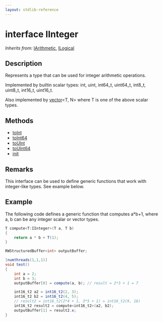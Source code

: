 ```yaml
---
layout: stdlib-reference
---
```


# interface IInteger

*Inherits from:* [IArithmetic](/stdlib-reference/interfaces/iarithmetic-01/index), [ILogical](/stdlib-reference/interfaces/ilogical-01/index)

## Description

Represents a type that can be used for integer arithmetic operations.

Implemented by builtin scalar types: <span class='code'><span class="code_keyword">int</span></span>, <span class='code'><span class="code_keyword">uint</span></span>, <span class='code'>int64_t</span>, <span class='code'>uint64_t</span>, <span class='code'>int8_t</span>, <span class='code'>uint8_t</span>, <span class='code'>int16_t</span>, <span class='code'>uint16_t</span>.

Also implemented by <span class='code'><a href="/stdlib-reference/types/vector/index" class="code_type">vector</a>&lt;T, N&gt;</span> where <span class='code'>T</span> is one of the above scalar types.


## Methods

* [toInt](/stdlib-reference/interfaces/iinteger-01/toint-2)
* [toInt64](/stdlib-reference/interfaces/iinteger-01/toint64-2)
* [toUInt](/stdlib-reference/interfaces/iinteger-01/touint-23)
* [toUInt64](/stdlib-reference/interfaces/iinteger-01/touint64-23)
* [init](/stdlib-reference/interfaces/iinteger-01/init)

## Remarks

This interface can be used to define generic functions that work with integer-like types. See example below.

## Example

The following code defines a generic function that computes <span class='code'>a*b+1</span>, where <span class='code'>a</span>, <span class='code'>b</span> can be any integer scalar or vector types.
```csharp
T compute<T:IInteger>(T a, T b)
{
    return a * b + T(1);
}

RWStructuredBuffer<int> outputBuffer;

[numthreads(1,1,1)]
void test()
{
    int a = 2;
    int b = 3;
    outputBuffer[0] = compute(a, b); // result = 2*3 + 1 = 7

    int16_t2 a2 = int16_t2(2, 3);
    int16_t2 b2 = int16_t2(4, 5);
    // result2 = int16_t2(2*4 + 1, 3*5 + 1) = int16_t2(9, 16)
    int16_t2 result2 = compute<int16_t2>(a2, b2);
    outputBuffer[1] = result2.x;
}
```


